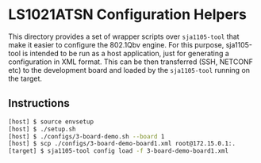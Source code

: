 LS1021ATSN Configuration Helpers
================================

This directory provides a set of wrapper scripts over `sja1105-tool`
that make it easier to configure the 802.1Qbv engine.
For this purpose, sja1105-tool is intended to be run as a host
application, just for generating a configuration in XML format.
This can be then transferred (SSH, NETCONF etc) to the development board
and loaded by the `sja1105-tool` running on the target.

Instructions
------------

```bash
[host] $ source envsetup
[host] $ ./setup.sh
[host] $ ./configs/3-board-demo.sh --board 1
[host] $ scp ./configs/3-board-demo-board1.xml root@172.15.0.1:.
[target] $ sja1105-tool config load -f 3-board-demo-board1.xml
```
